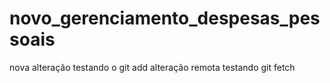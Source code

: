# novo_gerenciamento_despesas_pessoais
nova alteração
testando o git add
alteração remota
testando git fetch

